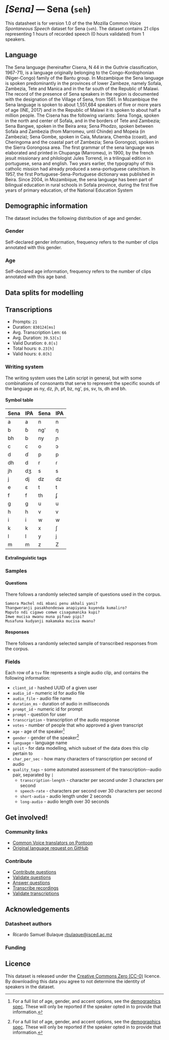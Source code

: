 # *[Sena]* &mdash; Sena (`seh`)

This datasheet is for version 1.0 of the the Mozilla Common Voice *Spontaneous Speech* dataset 
for Sena (`seh`). The dataset contains 21 clips representing 1 hours of recorded
speech (0 hours validated) from 1 speakers.

## Language
<!-- {{LANGUAGE_DESCRIPTION}} -->
The Sena language (hereinafter Cisena, N 44 in the Guthrie classification, 1967-71), is a language originally belonging to the Congo-Kordophonian (Niger-Congo) family of the Bantu group. In Mozambique the Sena language is spoken predominantly in the provinces of lower Zambeze, namely Sofala, Zambezia, Tete and Manica and in the far south of the Republic of Malawi. The record of the presence of Sena speakers in the region is documented with the designation of the Village of Sena, from 1561. In Mozambique the Sena language is spoken to about 1,551,684 speakers of five or more years of age (INE, 2017) and in the Republic of Malawi it is spoken to about half a million people. The Cisena has the following variants: Sena Tonga, spoken in the north and center of Sofala, and in the borders of Tete and Zambezia; Sena Bangwe, spoken in the Beira area; Sena Phodzo, spoken between Sofala and Zambezia (from Marromeu, until Chinde) and Mopeia (in Zambezia); Sena Gombe, spoken in Caia, Mutarara, Chemba (coast), and Cheringoma and the coastal part of Zambezia; Sena Gorongozi, spoken in the Sierra Gorongosa area. The first grammar of the sena language was elaborated and printed in Chupanga (Marromeu), in 1900, by the french jesuit missionary and philologist Jules Torrend, in a trilingual edition in portuguese, sena and english. Two years earlier, the typography of this catholic mission had already produced a sena-portuguese catechism. In 1957, the first Portuguese-Sena-Portuguese dictionary was published in Beira. Since 2004, in Mozambique, the sena language has been part of bilingual education in rural schools in Sofala province, during the first five years of primary education, of the National Education System
<!-- Provide a brief (1-2 paragraph) description of your language -->

## Demographic information
The dataset includes the following distribution of age and gender.
<!-- You can get a lot of the information in this section from https://analyzer.cv-toolbox.web.tr/browse -->

### Gender
Self-declared gender information, frequency refers to the number of clips annotated with this gender.
<!-- {{GENDER_TABLE}} -->
<!-- @ AUTOMATICALLY GENERATED @ -->
<!-- | Gender | Frequency |
|--------|-----------|
| male, masculine | ? |
| undeclared | ? |
| female, feminine | ? | -->

### Age
Self-declared age information, frequency refers to the number of clips annotated with this age band.
<!-- {{AGE_TABLE}} -->
<!-- @ AUTOMATICALLY GENERATED @ -->
<!-- | Age band | Frequency |
|----------|-----------|
| teens | ? |
| twenties | ? |
| thirties | ? |
| fourties | ? |
| fifties | ? |
   ...if other age ranges are present in your data, add rows... -->

## Data splits for modelling

## Transcriptions
* Prompts: `21`
* Duration: `830124[ms]`
* Avg. Transcription Len: `66`
* Avg. Duration: `39.53[s]`
* Valid Duration: `0.0[s]`
* Total hours: `0.23[h]`
* Valid hours: `0.0[h]`
<!-- {{TRANSCRIPTIONS_DESCRIPTION}} --> 
<!-- A description of the transcription system used -->

### Writing system
<!-- {{WRITING_SYSTEM_DESCRIPTION}} --> 
<!-- @ OPTIONAL @ -->
<!-- A description of the writing system (or writing systems) used in the text corpus -->

The writing system uses the Latin script in general, but with some combinations of consonants that serve to represent the specific sounds of the language as ny, dz, jh, pf, bz, ng', ps, sv, ts, dh and bh.


#### Symbol table
<!-- {{ALPHABET_TABLE}} --> 

| Sena | IPA | Sena | IPA |
|------|-----|------|-----|
| a    | a | n | n |
| b    | ɓ | ng' | ŋ |
| bh   | b | ny | ɲ |
| c    | c | o | ɔ |
| d    | ɗ | p | p |
| dh   | d | r | ɾ |
| jh   | dʒ | s | s |
| j    | dj | dz | dz |
| e    | ɛ | t | t |
| f    | f | th | ʄ |
| g    | g | u | u |
| h    | h | v | v |
| i    | i | w | w |
| k    | k | x | ʃ |
| l    | l | y | j |
| m    | m | z | Z |

<!-- @ OPTIONAL @ --> 

#### Extralinguistic tags

### Samples

#### Questions
There follows a randomly selected sample of questions used in the corpus.

```
Samora Machel ndi mbani penu akhali yani?
Thangweranji pasakhondeswa anapiyana kuyenda kumaliro?
Maputo ndi cigawo comwe cisagumanika kupi?
Imwe mucisa mwanu muna pifuwo pipi?
Musafuna kudyanji makamaka mucisa mwanu?
```
<!-- {{QUESTIONS_SAMPLE}} -->

#### Responses
There follows a randomly selected sample of transcribed responses from the corpus.
<!-- {{TRANSCRIPTIONS_SAMPLE}} -->

### Fields
Each row of a `tsv` file represents a single audio clip, and contains the following information:

* `client_id` - hashed UUID of a given user
* `audio_id` - numeric id for audio file
* `audio_file` - audio file name
* `duration_ms` - duration of audio in milliseconds
* `prompt_id` - numeric id for prompt
* `prompt` - question for user
* `transcription` - transcription of the audio response
* `votes` - number of people that who approved a given transcript
* `age` - age of the speaker[^1]
* `gender` - gender of the speaker[^1]
* `language` - language name
* `split` - for data modelling, which subset of the data does this clip pertain to
* `char_per_sec` - how many characters of transcription per second of audio
* `quality_tags` - some automated assessment of the transcription--audio pair, separated by `|`
   *  `transcription-length` - character per second under 3 characters per second
   * `speech-rate` - characters per second over 30 characters per second
   * `short-audio` - audio length under 2 seconds
   * `long-audio` - audio length over 30 seconds

#### 
[^1]: For a full list of age, gender, and accent options, see the
[demographics
spec](https://github.com/common-voice/common-voice/blob/main/web/src/stores/demographics.ts). These
will only be reported if the speaker opted in to provide that
information.

## Get involved!

### Community links
* [Common Voice translators on Pontoon](https://pontoon.mozilla.org/seh/common-voice/contributors/)
* [Original language request on GitHub](https://github.com/common-voice/common-voice/issues/5024)
<!-- {{COMMUNITY_LINKS_LIST}} -->
<!-- @ OPTIONAL @ -->
<!-- Links to community chats / fora -->


### Contribute
* [Contribute questions](https://commonvoice.mozilla.org/spontaneous-speech/beta/question)
* [Validate questions](https://commonvoice.mozilla.org/spontaneous-speech/beta/validate)
* [Answer questions](https://commonvoice.mozilla.org/spontaneous-speech/beta/prompts)
* [Transcribe recordings](https://commonvoice.mozilla.org/spontaneous-speech/beta/transcribe)
* [Validate transcriptions](https://commonvoice.mozilla.org/spontaneous-speech/beta/check-transcript)
<!-- {{CONTRIBUTE_LINKS_LIST}} -->
<!-- Here you can include links for how to contribute to the dataset -->

## Acknowledgements

### Datasheet authors
<!-- {{DATASHEET_AUTHORS_LIST}} -->
<!-- A list in the format of: Your Name <email@email.com> -->

* Ricardo Samuel Bulaque <rbulaque@isced.ac.mz>

### Funding
<!-- {{FUNDING_DESCRIPTION}} -->
<!-- @ OPTIONAL @ -->
<!-- If you received any funding, you can include the acknowledgement here -->

## Licence
This dataset is released under the [Creative Commons Zero (CC-0)](https://creativecommons.org/public-domain/cc0/) licence. By downloading this data
you agree to not determine the identity of speakers in the dataset.
